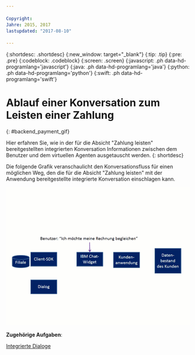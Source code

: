 ```yaml
---

Copyright:
Jahre: 2015, 2017
lastupdated: "2017-08-10"

---
```


{:shortdesc: .shortdesc}
{:new_window: target="_blank"}
{:tip: .tip}
{:pre: .pre}
{:codeblock: .codeblock}
{:screen: .screen}
{:javascript: .ph data-hd-programlang='javascript'}
{:java: .ph data-hd-programlang='java'}
{:python: .ph data-hd-programlang='python'}
{:swift: .ph data-hd-programlang='swift'}

# Ablauf einer Konversation zum Leisten einer Zahlung 
{: #backend_payment_gif}

Hier erfahren Sie, wie in der für die Absicht \"Zahlung leisten\" bereitgestellten integrierten Konversation Informationen zwischen dem Benutzer und dem virtuellen Agenten ausgetauscht werden.
{: shortdesc}

Die folgende Grafik veranschaulicht den Konversationsfluss für einen möglichen Weg, den die für die Absicht \"Zahlung leisten\" mit der Anwendung bereitgestellte integrierte Konversation einschlagen kann.

![Zeigt den Benutzer, der eine Rechnung zahlen möchte, und alle darauf folgenden Wortwechsel zur Durchführung der Transaktion.](images/payment-flow.gif)

**Zugehörige Aufgaben**:

[Integrierte Dialoge](configure.html#make-a-payment)
